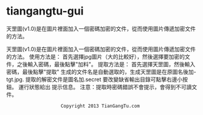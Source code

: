 tiangangtu-gui
==============

天罡圖(v1.0)是在圖片裡面加入一個密碼加密的文件，從而使用圖片傳遞加密文件的方法。




天罡圖(v1.0)是在圖片裡面加入一個密碼加密的文件，從而使用圖片傳遞加密文件的方法。
使用方法是： 首先選擇jpg圖片（大的比較好），然後選擇要加密的文件，之後輸入密碼，最後點擊"加料"。
提取方法是： 首先選擇天罡圖，然後輸入密碼，最後點擊"提取"
生成的文件名是自動選取的，生成天罡圖是在原圖名後加-tgt.jpg. 提取的解密文件是圖名加.secret
要改變缺省輸出目錄可點擊右邊小按鈕。
運行狀態給出 提示信息。
注意：提取時密碼錯誤不會提示，會得到不可讀文件。
					
					    Copyright 2013 TianGangTu.com
